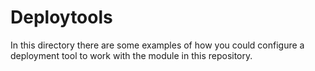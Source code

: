 # Deploytools

In this directory there are some examples of how you could configure a deployment tool to work with the module in this repository.
